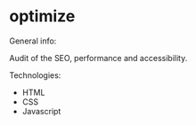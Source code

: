# optimize

General info:

Audit of the SEO, performance and accessibility. 

Technologies:
- HTML
- CSS
- Javascript
